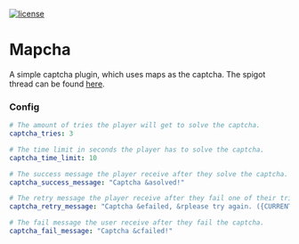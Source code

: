 [![license](https://img.shields.io/github/license/mashape/apistatus.svg) ](LICENSE)

# Mapcha
A simple captcha plugin, which uses maps as the captcha. The spigot thread can be found [here](https://www.spigotmc.org/resources/mapcha.51630/).

### Config
```yml
# The amount of tries the player will get to solve the captcha.
captcha_tries: 3

# The time limit in seconds the player has to solve the captcha.
captcha_time_limit: 10

# The success message the player receive after they solve the captcha.
captcha_success_message: "Captcha &asolved!"

# The retry message the player receive after they fail one of their tries.
captcha_retry_message: "Captcha &efailed, &rplease try again. ({CURRENT}/{MAX})"

# The fail message the user receive after they fail the captcha.
captcha_fail_message: "Captcha &cfailed!"
```